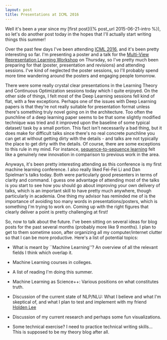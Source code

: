 ```yaml
---
layout: post
title: Presentations at ICML 2016
---
```



Well it's been a year since my [first post]({% post_url 2015-06-21-intro %}), so let's do another post today in the hopes that I'll actually start writing things this summer!

Over the past few days I've been attending [ICML 2016](http://icml.cc/2016/), and it's been pretty interesting so far. I'm presenting a poster and a talk for the [Multi-View Representation Learning Workshop](http://ttic.uchicago.edu/~wwang5/ICML2016_MVRL/) on Thursday, so I've pretty much been preparing for that (poster, presentation and revisions) and attending sessions. I've kind of neglected the poster sessions, so I'll probably spend more time wandering around the posters and engaging people tomorrow. 

There were some really crystal clear presentations in the Learning Theory and Continuous Optimization sessions today which I quite enjoyed. On the other side of things, I felt most of the Deep Learning sessions fell kind of flat, with a few exceptions. Perhaps one of the issues with Deep Learning papers is that they're not really suitable for presentation format unless there's something truly novel going on in the architecture. Too often the punchline of a deep learning paper seems to be that some slightly modified technique was tried and it improved upon the baseline of some typical dataset/ task by a small portion. This fact isn't necessarily a bad thing, but it does make for difficult talks since there's no real concrete punchline you can get at without getting dirty with the details - and talks are not typically the place to get dirty with the details. Of course, there are some exceptions to this rule in my mind. For instance, [sequence-to-sequence learning](https://papers.nips.cc/paper/5346-sequence-to-sequence-learning-with-neural-networks.pdf) felt like a genuinely new innovation in comparison to previous work in the area.

Anyways, it's been pretty interesting attending as this conference is my first machine learning conference. I also really liked Fei-Fei Li and Dan Spielman's talks today. Both were particularly good presenters in terms of clarity and command. I guess one advantage of attending most of the talks is you start to see how you should go about improving your own delivery of talks, which is an important skill to have pretty much anywhere, though particularly in academia. One thing my advisor has reminded me of is the importance of avoiding too many words in presentations/posters, which is something I'm trying to work on. Coming up with the right figures that clearly deliver a point is pretty challenging at first!

So, now to talk about the future. I've been sitting on several ideas for blog posts for the past several months (probably more like 9 months). I plan to get to them sometime soon, after organizing all my computer/internet clutter so that I can be more productive. Here's a list of potential topics:

* What is meant by ``Machine Learning''? An overview of all the relevant fields I think which overlap it.

* Machine Learning courses in colleges. 

* A list of reading I'm doing this summer. 

* Machine Learning as Science++: Various positions on what constitutes truth.

* Discussion of the current state of NLP/NLU: What I believe and what I'm skeptical of, and what I plan to test and implement with my friend [Holden Lee](http://holdenlee.github.io/blog/)

* Discussion of my current research and perhaps some fun visualizations. 

* Some technical exercise? I need to practice technical writing skills... This is supposed to be my theory blog after all.


